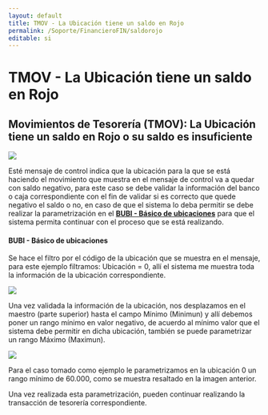 ```yaml
---
layout: default
title: TMOV - La Ubicación tiene un saldo en Rojo
permalink: /Soporte/FinancieroFIN/saldorojo
editable: si
---
```

# TMOV - La Ubicación tiene un saldo en Rojo  

## Movimientos de Tesorería (TMOV): La Ubicación tiene un saldo en Rojo o su saldo es insuficiente  

![](saldo.png)  

Esté mensaje de control indica que la ubicación para la que se está haciendo el movimiento que muestra en el mensaje de control va a quedar con saldo negativo, para este caso se debe validar la información del banco o caja correspondiente con el fin de validar si es correcto que quede negativo el saldo o no, en caso de que el sistema lo deba permitir se debe realizar la parametrización en el [**BUBI - Básico de ubicaciones**](http://docs.oasiscom.com/Operacion/common/borgan/bubi) para que el sistema permita continuar con el proceso que se está realizando.  

#### BUBI - Básico de ubicaciones

Se hace el filtro por el código de la ubicación que se muestra en el mensaje, para este ejemplo filtramos: Ubicación = 0, allí el sistema me muestra toda la información de la ubicación correspondiente.  

![](saldo1.png)  

Una vez validada la información de la ubicación, nos desplazamos en el maestro (parte superior) hasta el campo Mínimo (Minimun) y allí debemos poner un rango mínimo en valor negativo, de acuerdo al mínimo valor que el sistema debe permitir en dicha ubicación, también se puede parametrizar un rango Máximo (Maximun).  

![](saldo2.png)  

Para el caso tomado como ejemplo le parametrizamos en la ubicación 0 un rango mínimo de 60.000, como se muestra resaltado en la imagen anterior.  

Una vez realizada esta parametrización, pueden continuar realizando la transacción de tesorería correspondiente.  

